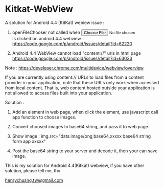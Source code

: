 Kitkat-WebView
==============

A solution for Android 4.4 (KitKat) webiew issue :

1. openFileChooser not called when <input type="file"> is clicked on android 4.4 webview
   https://code.google.com/p/android/issues/detail?id=62220

2. Android 4.4 WebView cannot load "content://" urls in html page
   https://code.google.com/p/android/issues/detail?id=63033


Note : https://developer.chrome.com/multidevice/webview/overview

If you are currently using content:// URLs to load files from a content provider in your application, note that these URLs only work when accessed from local content. That is, web content hosted outside your application is not allowed to access files built into your application. 



Solution :

1. Add an element in web page, when click the element, 
   use javascript call app function to choose images.

2. Convert choosed images to base64 string, and pass it to web page.

3. Show image : img.src="data:image/png;base64,xxxxx  base64 string form app  xxxxx"

4. Post the base64 string to your server and decode it, then your can save image.


 
This is my solution for Android 4.4(Kitkat) webview, 
if you have other solution, please tell me, thx.

henrychuang.tw@gmail.com
